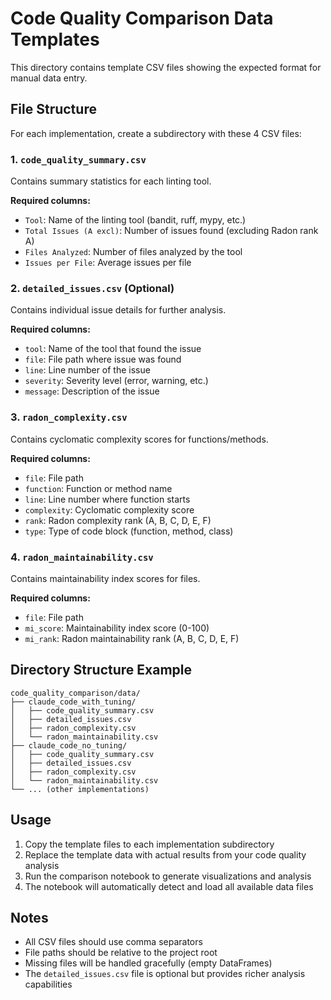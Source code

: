 # Code Quality Comparison Data Templates

This directory contains template CSV files showing the expected format for manual data entry.

## File Structure

For each implementation, create a subdirectory with these 4 CSV files:

### 1. `code_quality_summary.csv`

Contains summary statistics for each linting tool.

**Required columns:**

- `Tool`: Name of the linting tool (bandit, ruff, mypy, etc.)
- `Total Issues (A excl)`: Number of issues found (excluding Radon rank A)
- `Files Analyzed`: Number of files analyzed by the tool
- `Issues per File`: Average issues per file

### 2. `detailed_issues.csv` (Optional)

Contains individual issue details for further analysis.

**Required columns:**

- `tool`: Name of the tool that found the issue
- `file`: File path where issue was found
- `line`: Line number of the issue
- `severity`: Severity level (error, warning, etc.)
- `message`: Description of the issue

### 3. `radon_complexity.csv`

Contains cyclomatic complexity scores for functions/methods.

**Required columns:**

- `file`: File path
- `function`: Function or method name
- `line`: Line number where function starts
- `complexity`: Cyclomatic complexity score
- `rank`: Radon complexity rank (A, B, C, D, E, F)
- `type`: Type of code block (function, method, class)

### 4. `radon_maintainability.csv`

Contains maintainability index scores for files.

**Required columns:**

- `file`: File path
- `mi_score`: Maintainability index score (0-100)
- `mi_rank`: Radon maintainability rank (A, B, C, D, E, F)

## Directory Structure Example

```
code_quality_comparison/data/
├── claude_code_with_tuning/
│   ├── code_quality_summary.csv
│   ├── detailed_issues.csv
│   ├── radon_complexity.csv
│   └── radon_maintainability.csv
├── claude_code_no_tuning/
│   ├── code_quality_summary.csv
│   ├── detailed_issues.csv
│   ├── radon_complexity.csv
│   └── radon_maintainability.csv
└── ... (other implementations)
```

## Usage

1. Copy the template files to each implementation subdirectory
2. Replace the template data with actual results from your code quality analysis
3. Run the comparison notebook to generate visualizations and analysis
4. The notebook will automatically detect and load all available data files

## Notes

- All CSV files should use comma separators
- File paths should be relative to the project root
- Missing files will be handled gracefully (empty DataFrames)
- The `detailed_issues.csv` file is optional but provides richer analysis capabilities
